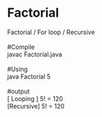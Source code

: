 # Factorial<br/>
Factorial / For loop / Recursive<br/>
<br/>
#Compile<br/>
javac Factorial.java
<br/><br/>
#Using<br/>
java Factorial 5
<br/><br/>
#output<br/>
[ Looping ] 5! = 120<br/>
[Recursive] 5! = 120

